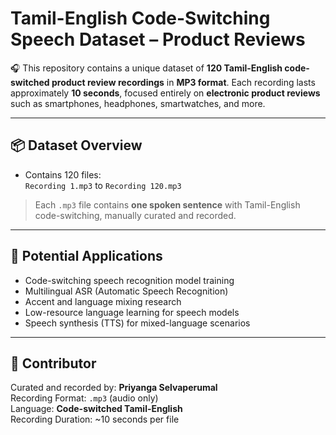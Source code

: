 
# Tamil-English Code-Switching Speech Dataset – Product Reviews 

🎧 This repository contains a unique dataset of **120 Tamil-English code-switched product review recordings** in **MP3 format**. Each recording lasts approximately **10 seconds**, focused entirely on **electronic product reviews** such as smartphones, headphones, smartwatches, and more.

---

## 📦 Dataset Overview

- Contains 120 files:  
  `Recording 1.mp3` to `Recording 120.mp3`

> Each `.mp3` file contains **one spoken sentence** with Tamil-English code-switching, manually curated and recorded.

---

## 🧠 Potential Applications

- Code-switching speech recognition model training
- Multilingual ASR (Automatic Speech Recognition)
- Accent and language mixing research
- Low-resource language learning for speech models
- Speech synthesis (TTS) for mixed-language scenarios 

---


## 🙌 Contributor

Curated and recorded by: **Priyanga Selvaperumal**  
Recording Format: `.mp3` (audio only)  
Language: **Code-switched Tamil-English**  
Recording Duration: ~10 seconds per file



